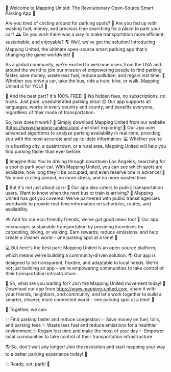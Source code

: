 🚨 Welcome to Mapping United: The Revolutionary Open-Source Smart Parking App 🚨

Are you tired of circling around for parking spots? 🤯 Are you fed up with wasting fuel, money, and precious time searching for a place to park your car? 🕰️ Do you wish there was a way to make transportation more efficient, sustainable, and enjoyable? 🌎 Well, we've got the solution! Introducing Mapping United, the ultimate open-source smart parking app that's changing the game worldwide! 🌟

As a global community, we're excited to welcome users from the USA and around the world to join our mission of empowering people to find parking faster, save money, waste less fuel, reduce pollution, and regain lost time. 💪 Whether you drive a car, take the bus, ride a train, bike, or walk, Mapping United is for YOU! 🌈

🎉 And the best part? It's 100% FREE! 🤑 No hidden fees, no subscriptions, no tricks. Just pure, unadulterated parking bliss! 😊 Our app supports all languages, works in every country and county, and benefits everyone, regardless of their mode of transportation.

So, how does it work? 🔧 Simply download Mapping United from our website (https://www.mapping-united.com) and start exploring! 📱 Our app uses advanced algorithms to analyze parking availability in real-time, providing you with the most accurate and up-to-date information. 💻 Whether you're in a bustling city, a quaint town, or a rural area, Mapping United will help you find parking faster than ever before.

🌆 Imagine this: You're driving through downtown Los Angeles, searching for a spot to park your car. With Mapping United, you can see which spots are available, how long they'll be occupied, and even reserve one in advance! 📅 No more circling around, no more stress, and no more wasted time.

🚨 But it's not just about cars! 🔴 Our app also caters to public transportation users. Want to know when the next bus or train is arriving? 💺 Mapping United has got you covered! We've partnered with public transit agencies worldwide to provide real-time information on schedules, routes, and availability.

🚲 And for our eco-friendly friends, we've got good news too! 🌿 Our app encourages sustainable transportation by providing incentives for carpooling, biking, or walking. Earn rewards, reduce emissions, and help create a cleaner world – one parking spot at a time! 🌟

💻 But here's the best part: Mapping United is an open-source platform, which means we're building a community-driven solution. 🌎 Our app is designed to be transparent, flexible, and adaptable to local needs. We're not just building an app – we're empowering communities to take control of their transportation infrastructure.

🔴 So, what are you waiting for? Join the Mapping United movement today! 🚀 Download our app from https://www.mapping-united.com, share it with your friends, neighbors, and community, and let's work together to build a smarter, cleaner, more connected world – one parking spot at a time! 🌟

🎉 Together, we can:

✨ Find parking faster and reduce congestion
✨ Save money on fuel, tolls, and parking fees
✨ Waste less fuel and reduce emissions for a healthier environment
✨ Regain lost time and make the most of your day
✨ Empower local communities to take control of their transportation infrastructure

🌎 So, don't wait any longer! Join the revolution and start mapping your way to a better parking experience today! 🚀

💥 Ready, set, park! 🚗